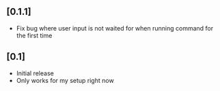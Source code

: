 ## [0.1.1]
- Fix bug where user input is not waited for when running command for the first time

## [0.1]

- Initial release
- Only works for my setup right now